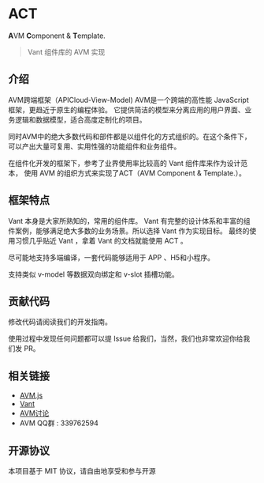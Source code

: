 # ACT 
**A**VM **C**omponent & **T**emplate.

> Vant 组件库的 AVM 实现

## 介绍

AVM跨端框架（APICloud-View-Model)
AVM是一个跨端的高性能 JavaScript 框架，更趋近于原生的编程体验。
它提供简洁的模型来分离应用的用户界面、业务逻辑和数据模型，适合高度定制化的项目。

同时AVM中的绝大多数代码和部件都是以组件化的方式组织的。在这个条件下，可以产出大量可复用、实用性强的功能组件和业务组件。

在组件化开发的框架下，参考了业界使用率比较高的 Vant 组件库来作为设计范本，
使用 AVM 的组织方式来实现了ACT（AVM Component & Template.）。


 
## 框架特点

Vant 本身是大家所熟知的，常用的组件库。
Vant 有完整的设计体系和丰富的组件案例，能够满足绝大多数的业务场景。所以选择 Vant 作为实现目标。
最终的使用习惯几乎贴近 Vant ，拿着 Vant 的文档就能使用 ACT 。

尽可能地支持多端编译，一套代码能够适用于 APP 、H5和小程序。

支持类似 v-model 等数据双向绑定和 v-slot 插槽功能。

## 贡献代码
修改代码请阅读我们的开发指南。

使用过程中发现任何问题都可以提 Issue 给我们，当然，我们也非常欢迎你给我们发 PR。


## 相关链接
- [AVM.js](https://www.apicloud.com/AVMframe)
- [Vant](https://vant-contrib.gitee.io/vant/v3/)
- [AVM讨论](https://community.apicloud.com/bbs/forum-71-1.html)
-  AVM QQ群 : 339762594

## 开源协议
本项目基于 MIT 协议，请自由地享受和参与开源